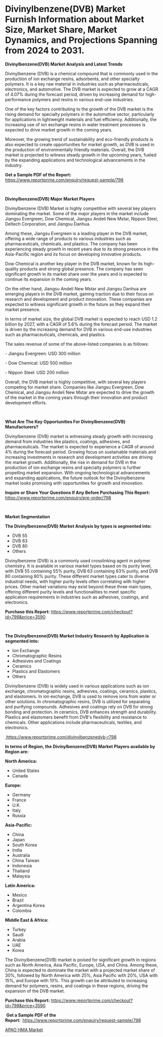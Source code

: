 <p><h1>Divinylbenzene(DVB) Market Furnish Information about Market Size, Market Share, Market Dynamics, and Projections Spanning from 2024 to 2031.</h1></p><p><strong>Divinylbenzene(DVB) Market Analysis and Latest Trends</strong></p>
<p><p>Divinylbenzene (DVB) is a chemical compound that is commonly used in the production of ion exchange resins, adsorbents, and other specialty polymers. It is a key raw material in industries such as pharmaceuticals, electronics, and automotive. The DVB market is expected to grow at a CAGR of 4.07% during the forecast period, driven by increasing demand for high-performance polymers and resins in various end-use industries.</p><p>One of the key factors contributing to the growth of the DVB market is the rising demand for specialty polymers in the automotive sector, particularly for applications in lightweight materials and fuel efficiency. Additionally, the increasing use of ion exchange resins in water treatment processes is expected to drive market growth in the coming years.</p><p>Moreover, the growing trend of sustainability and eco-friendly products is also expected to create opportunities for market growth, as DVB is used in the production of environmentally friendly materials. Overall, the DVB market is projected to witness steady growth in the upcoming years, fueled by the expanding applications and technological advancements in the industry.</p></p>
<p><strong>Get a Sample PDF of the Report:&nbsp;</strong> <a href="https://www.reportprime.com/enquiry/request-sample/798">https://www.reportprime.com/enquiry/request-sample/798</a></p>
<p>&nbsp;</p>
<p><strong>Divinylbenzene(DVB) Major Market Players</strong></p>
<p><p>Divinylbenzene (DVB) Market is highly competitive with several key players dominating the market. Some of the major players in the market include Jiangsu Evergreen, Dow Chemical, Jiangsu Andeli New Mstar, Nippon Steel, Deltech Corporation, and Jiangsu Danhua. </p><p>Among these, Jiangsu Evergreen is a leading player in the DVB market, offering a wide range of products to various industries such as pharmaceuticals, chemicals, and plastics. The company has been experiencing steady growth in recent years due to its strong presence in the Asia-Pacific region and its focus on developing innovative products.</p><p>Dow Chemical is another key player in the DVB market, known for its high-quality products and strong global presence. The company has seen significant growth in its market share over the years and is expected to continue its expansion in the coming years.</p><p>On the other hand, Jiangsu Andeli New Mstar and Jiangsu Danhua are emerging players in the DVB market, gaining traction due to their focus on research and development and product innovation. These companies are expected to witness significant growth in the future as they expand their market presence.</p><p>In terms of market size, the global DVB market is expected to reach USD 1.2 billion by 2027, with a CAGR of 5.6% during the forecast period. The market is driven by the increasing demand for DVB in various end-use industries such as pharmaceuticals, chemicals, and plastics.</p><p>The sales revenue of some of the above-listed companies is as follows:</p><p>- Jiangsu Evergreen: USD 300 million</p><p>- Dow Chemical: USD 500 million</p><p>- Nippon Steel: USD 200 million</p><p>Overall, the DVB market is highly competitive, with several key players competing for market share. Companies like Jiangsu Evergreen, Dow Chemical, and Jiangsu Andeli New Mstar are expected to drive the growth of the market in the coming years through their innovation and product development efforts.</p></p>
<p>&nbsp;</p>
<p><strong>What Are The Key Opportunities For Divinylbenzene(DVB) Manufacturers?</strong></p>
<p><p>Divinylbenzene (DVB) market is witnessing steady growth with increasing demand from industries like plastics, coatings, adhesives, and pharmaceuticals. The market is expected to experience a CAGR of around 4% during the forecast period. Growing focus on sustainable materials and increasing investments in research and development activities are driving the market growth. Additionally, the rise in demand for DVB in the production of ion exchange resins and specialty polymers is further propelling market expansion. With ongoing technological advancements and expanding applications, the future outlook for the Divinylbenzene market looks promising with opportunities for growth and innovation.</p></p>
<p><strong>Inquire or Share Your Questions If Any Before Purchasing This Report:</strong> <a href="https://www.reportprime.com/enquiry/pre-order/798">https://www.reportprime.com/enquiry/pre-order/798</a></p>
<p>&nbsp;</p>
<p><strong>Market Segmentation</strong></p>
<p><strong>The Divinylbenzene(DVB) Market Analysis by types is segmented into:</strong></p>
<p><ul><li>DVB 55</li><li>DVB 63</li><li>DVB 80</li><li>Others</li></ul></p>
<p><p>Divinylbenzene (DVB) is a commonly used crosslinking agent in polymer chemistry. It is available in various market types based on its purity level, with DVB 55 containing 55% purity, DVB 63 containing 63% purity, and DVB 80 containing 80% purity. These different market types cater to diverse industrial needs, with higher purity levels often correlating with higher prices. Other market variations may exist beyond these three main types, offering different purity levels and functionalities to meet specific application requirements in industries such as adhesives, coatings, and electronics.</p></p>
<p><strong>Purchase this Report:&nbsp;</strong><a href="https://www.reportprime.com/checkout?id=798&price=3590">https://www.reportprime.com/checkout?id=798&price=3590</a></p>
<p>&nbsp;</p>
<p><strong>The Divinylbenzene(DVB) Market Industry Research by Application is segmented into:</strong></p>
<p><ul><li>Ion Exchange</li><li>Chromatographic Resins</li><li>Adhesives and Coatings</li><li>Ceramics</li><li>Plastics and Elastomers</li><li>Others</li></ul></p>
<p><p>Divinylbenzene (DVB) is widely used in various applications such as ion exchange, chromatographic resins, adhesives, coatings, ceramics, plastics, and elastomers. In ion exchange, DVB is used to remove ions from water or other solutions. In chromatographic resins, DVB is utilized for separating and purifying compounds. Adhesives and coatings rely on DVB for strong bonding and protection. In ceramics, DVB enhances strength and durability. Plastics and elastomers benefit from DVB's flexibility and resistance to chemicals. Other applications include pharmaceuticals, textiles, and electronics.</p></p>
<p><a href="https://www.reportprime.com/divinylbenzenedvb-r798">&nbsp;https://www.reportprime.com/divinylbenzenedvb-r798</a></p>
<p><strong>In terms of Region, the Divinylbenzene(DVB) Market Players available by Region are:</strong></p>
<p>
    <p> <strong> North America: </strong>
        <ul>
            <li>United States</li>
            <li>Canada</li>
        </ul>
        </p> 
    <p> <strong> Europe: </strong>
        <ul>
            <li>Germany</li>
            <li>France</li>
            <li>U.K.</li>
            <li>Italy</li>
            <li>Russia</li>
        </ul>
        </p> 
    <p> <strong> Asia-Pacific: </strong>
        <ul>
            <li>China</li>
            <li>Japan</li>
            <li>South Korea</li>
            <li>India</li>
            <li>Australia</li>
            <li>China Taiwan</li>
            <li>Indonesia</li>
            <li>Thailand</li>
            <li>Malaysia</li>
        </ul>
        </p> 
    <p> <strong> Latin America: </strong>
        <ul>
            <li>Mexico</li>
            <li>Brazil</li>
            <li>Argentina Korea</li>
            <li>Colombia</li>
        </ul>
        </p> 
    <p> <strong> Middle East & Africa: </strong>
        <ul>
            <li>Turkey</li>
            <li>Saudi</li>
            <li>Arabia</li>
            <li>UAE</li>
            <li>Korea</li>
        </ul>
    </p>
    </p>
<p><p>The Divinylbenzene(DVB) market is poised for significant growth in regions such as North America, Asia Pacific, Europe, USA, and China. Among these, China is expected to dominate the market with a projected market share of 30%, followed by North America with 25%, Asia Pacific with 20%, USA with 15%, and Europe with 10%. This growth can be attributed to increasing demand for polymers, resins, and coatings in these regions, driving the expansion of the DVB market.</p></p>
<p><strong>Purchase this Report: </strong><a href="https://www.reportprime.com/checkout?id=798&price=3590">https://www.reportprime.com/checkout?id=798&price=3590</a></p>
<p>&nbsp;<strong>Get a Sample PDF of the Report:&nbsp;&nbsp;</strong><a href="https://www.reportprime.com/enquiry/request-sample/798">https://www.reportprime.com/enquiry/request-sample/798</a></p>
<p><strong></strong></p>
<p><p><a href="https://github.com/zzflqewx24/Market-Research-Report-List-1/blob/main/apao-hma-market.md">APAO HMA Market</a></p></p>